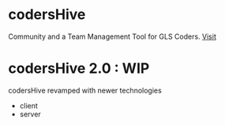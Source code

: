 # codersHive

Community and a Team Management Tool for GLS Coders.
[Visit](https://chive.000webhostapp.com/)

# codersHive 2.0 : WIP

codersHive revamped with newer technologies

- client
- server
